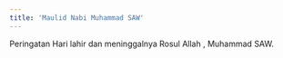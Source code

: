 ```yaml
---
title: 'Maulid Nabi Muhammad SAW'
---
```


Peringatan Hari lahir dan meninggalnya Rosul Allah , Muhammad SAW.